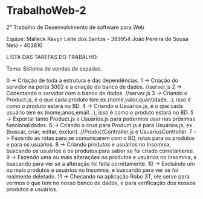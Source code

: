 # TrabalhoWeb-2
2° Trabalho de Desenvolvimento de software para Web

Equipe: 
Malleck Ravyn Leite dos Santos - 389954 
João Pereira de Sousa Neto - 403810

LISTA DAS TAREFAS DO TRABALHO:

Tema: Sistema de vendas de espadas.

0 -> Criação de toda a estrutura e das dependências.
1 -> Criação do servidor na porta 3002 e a criação do banco de dados. //server.js
2 -> Conectando o servidor com o banco de dados. //server.js
3 -> Criando o Product.js, é o que cada produto tem ex.(nome,valor,quantidade...), isso é como o produto estará no BD.
4 -> Criando o Usuarios.js, é o que cada usuário tem ex.(nome,anos,email...), isso é como o produto estará no BD.
5 -> Exportar tanto Product.js e Usuários.js para podermos usar nas próximas funcionalidades.
6 -> Criando o crud para Product.js e para Usuários.js, ex.(buscar, criar, editar, excluir). //ProductController.js e UsuariosController.
7 -> Fazendo as rotas para se comunicarem com o BD, rotas para os produtos e para os usuários.
8 -> Criando produtos e usuários no Insomnia, buscando os usuários e os produtos para saber se foi criado corretamente.
9 -> Fazendo uma ou mais alterações no produtos e usuários no Insomnia, e buscando para ver se a alteração foi feita corretamente.
10 -> Excluindo um ou mais produtos e usuários no Insomnia, e buscando para ver se foi realmente deletado.
11 -> Checando na aplicação Robo 3T, ele serve para vermos o que tem no nosso banco de dados, e para verificação dos nossos produtos e usuários.
